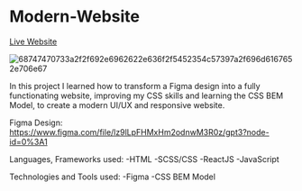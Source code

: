 # Modern-Website

<a href="#">Live Website</a>

![68747470733a2f2f692e6962622e636f2f5452354c57397a2f696d6167652e706e67](https://user-images.githubusercontent.com/107345473/178911047-089a2764-f7d9-4ff0-af81-c075fe5de299.png)

In this project I learned how to transform a Figma design into a fully functionating website, improving my CSS skills and learning the CSS BEM Model, to create a modern UI/UX and responsive website.

Figma Design: https://www.figma.com/file/lz9lLpFHMxHm2odnwM3R0z/gpt3?node-id=0%3A1

Languages, Frameworks used:
-HTML
-SCSS/CSS
-ReactJS
-JavaScript

Technologies and Tools used:
-Figma
-CSS BEM Model

